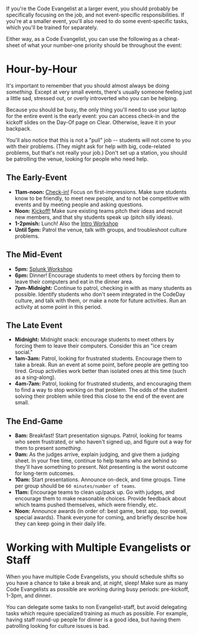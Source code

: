 If you're the Code Evangelist at a larger event, you should probably be specifically focusing on the job, and not event-specific responsibilities. If you're at a smaller event, you'll also need to do some event-specific tasks, which you'll be trained for separately.

Either way, as a Code Evangelist, you can use the following as a cheat-sheet of what your number-one priority should be throughout the event:

# Hour-by-Hour

It's important to remember that you should almost always be doing _something._ Except at very small events, there's usually someone feeling just a little sad, stressed out, or overly introverted who you can be helping.

Because you should be busy, the only thing you'll need to use your laptop for the entire event is the early event: you can access check-in and the kickoff slides on the Day-Of page on Clear. Otherwise, leave it in your backpack.

You'll also notice that this is not a "pull" job -- students will not come to you with their problems. (They might ask for help with big, code-related problems, but that's not really your job.) Don't set up a station, you should be patrolling the venue, looking for people who need help.

## The Early-Event

- **11am-noon:** [Check-in!](https://clear.codeday.org/dayof) Focus on first-impressions. Make sure students know to be friendly, to meet new people, and to not be competitive with events and by meeting people and asking questions.
- **Noon:** [Kickoff!](https://clear.codeday.org/dayof/deck/slides) Make sure existing teams pitch their ideas and recruit new members, and that shy students speak up (pitch silly ideas). 
- **1-2pmish:** Lunch! Also the [Intro Workshop](https://blog.srnd.org/jumping-over-chairs-and-learning-to-make-a-game-with-construct-2-a796f4def9e9)
- **Until 5pm:** Patrol the venue, talk with groups, and troubleshoot culture problems.

## The Mid-Event

- **5pm:** [Splunk Workshop](https://blog.srnd.org/making-better-games-with-splunk-975cd2a605ce)
- **6pm:** Dinner! Encourage students to meet others by forcing them to leave their computers and eat in the dinner area.
- **7pm-Midnight:** Continue to patrol, checking in with as many students as possible. Identify students who don't seem integrated in the CodeDay culture, and talk with them, or make a note for future activities. Run an activity at some point in this period.

## The Late Event

- **Midnight:** Midnight snack: encourage students to meet others by forcing them to leave their computers. Consider this an "ice cream social."
- **1am-3am:** Patrol, looking for frustrated students. Encourage them to take a break. Run an event at some point, before people are getting too tired. Group activities work better than isolated ones at this time (such as a sing-along).
- **4am-7am:** Patrol, looking for frustrated students, and encouraging them to find a way to stop working on that problem. The odds of the student solving their problem while tired this close to the end of the event are small.

## The End-Game

- **8am:** Breakfast! Start presentation signups. Patrol, looking for teams who seem frustrated, or who haven't signed up, and figure out a way for them to present _something_.
- **9am:** As the judges arrive, explain judging, and give them a judging sheet. In your free time, continue to help teams who are behind so they'll have something to present. Not presenting is the worst outcome for long-term outcomes.
- **10am:** Start presentations. Announce on-deck, and time groups. Time per group should be `60 minutes/number of teams`.
- **11am:** Encourage teams to clean up/pack up. Go with judges, and encourage them to make reasonable choices. Provide feedback about which teams pushed themselves, which were friendly, etc.
- **Noon:** Announce awards (in order of: best game, best app, top overall, special awards). Thank everyone for coming, and briefly describe how they can keep going in their daily life.

# Working with Multiple Evangelists or Staff

When you have multiple Code Evangelists, you should schedule shifts so you have a chance to take a break and, at night, sleep! Make sure as many Code Evangelists as possible are working during busy periods: pre-kickoff, 1-3pm, and dinner.

You can delegate some tasks to non Evangelist-staff, but avoid delegating tasks which require specialized training as much as possible. For example, having staff round-up people for dinner is a good idea, but having them patrolling looking for culture issues is bad.